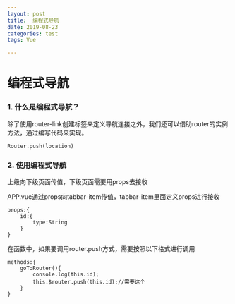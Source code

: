 ```yaml
---
layout: post
title:  编程式导航
date: 2019-08-23
categories: test
tags: Vue

---
```


# 编程式导航

### 1. **什么是编程式导航？**

除了使用router-link创建标签来定义导航连接之外，我们还可以借助router的实例方法，通过编写代码来实现。

```
Router.push(location)
```

### 2. **使用编程式导航**

上级向下级页面传值，下级页面需要用props去接收

APP.vue通过props向tabbar-item传值，tabbar-item里面定义props进行接收

```
props:{
    id:{
        type:String
    }
} 
```

在函数中，如果要调用router.push方式，需要按照以下格式进行调用

```
methods:{
    goToRouter(){
        console.log(this.id);
        this.$router.push(this.id);//需要这个
    }
}
```





